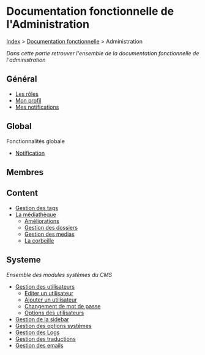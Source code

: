 # Documentation fonctionnelle de l'Administration

[Index](../../index.md) > [Documentation fonctionnelle](../index.md) > Administration

*Dans cette partie retrouver l'ensemble de la documentation fonctionnelle de l'administration*

## Général
* [Les rôles](roles.md)
* [Mon profil](mon_profil.md)
* [Mes notifications](mes_notification.md)

## Global
Fonctionnalités globale
* [Notification](Global/notifications.md)

## Membres

## Content
* [Gestion des tags](Content/Tag/tag.md)
* [La médiathèque](Content/Mediateque/mediatheque.md)
  * [Améliorations](Content/Mediateque/todo.md)
  * [Gestion des dossiers](Content/Mediateque/gestion_folder.md)
  * [Gestion des medias](Content/Mediateque/gestion_media.md)
  * [La corbeille](Content/Mediateque/trash.md)

## Systeme
*Ensemble des modules systèmes du CMS*
* [Gestion des utilisateurs](System/users/user.md)
  * [Editer un utilisateur](System/users/edit_user.md)
  * [Ajouter un utilisateur](System/users/new_user.md)
  * [Changement de mot de passe](System/users/change_password.md)
  * [Options des utilisateurs](System/users/options_users.md)
* [Gestion de la sidebar](System/sidebar.md)
* [Gestion des options systèmes](System/options_system.md)
* [Gestion des Logs](System/log.md)
* [Gestion des traductions](System/translation.md)
* [Gestion des emails](System/mail.md)
